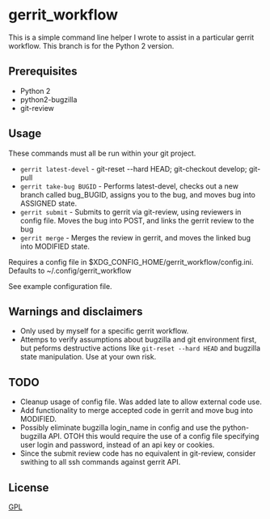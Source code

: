 # gerrit_workflow

This is a simple command line helper I wrote to assist in a particular gerrit workflow. This branch is for the Python 2 version.

## Prerequisites

- Python 2
- python2-bugzilla
- git-review

## Usage

These commands must all be run within your git project.

- `gerrit latest-devel` - git-reset --hard HEAD; git-checkout develop; git-pull
- `gerrit take-bug BUGID` - Performs latest-devel, checks out a new branch called bug_BUGID, assigns you to the bug, and moves bug into ASSIGNED state.
- `gerrit submit` - Submits to gerrit via git-review, using reviewers in config file. Moves the bug into POST, and links the gerrit review to the bug
- `gerrit merge` - Merges the review in gerrit, and moves the linked bug into MODIFIED state.

Requires a config file in $XDG_CONFIG_HOME/gerrit_workflow/config.ini. Defaults to ~/.config/gerrit_workflow

See example configuration file.

## Warnings and disclaimers

- Only used by myself for a specific gerrit workflow.
- Attemps to verify assumptions about bugzilla and git environment first, but peforms destructive actions like `git-reset --hard HEAD` and bugzilla state manipulation. Use at your own risk.

## TODO

- Cleanup usage of config file. Was added late to allow external code use.
- Add functionality to merge accepted code in gerrit and move bug into MODIFIED.
- Possibly eliminate bugzilla login_name in config and use the python-bugzilla API. OTOH this would require the use of a config file specifying user login and password, instead of an api key or cookies.
- Since the submit review code has no equivalent in git-review, consider swithing to all ssh commands against gerrit API.

## License

[GPL](./LICENSE)
